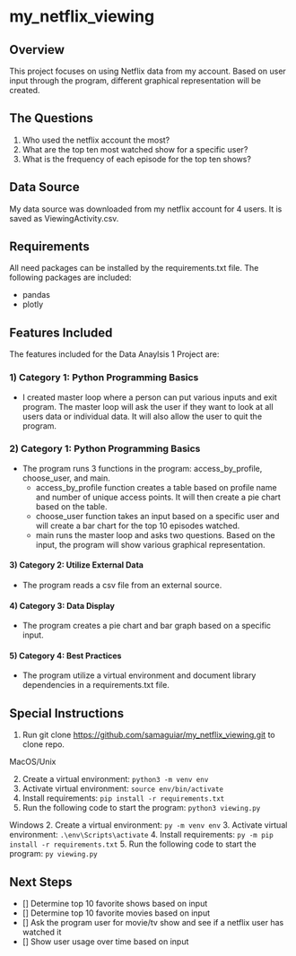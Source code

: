 # my_netflix_viewing

## Overview ## 

This project focuses on using Netflix data from my account. Based on user input through the program, different graphical representation will be created. 


## The Questions ## 
1) Who used the netflix account the most?
2) What are the top ten most watched show for a specific user? 
3) What is the frequency of each episode for the top ten shows?

## Data Source ##

My data source was downloaded from my netflix account for 4 users. It is saved as ViewingActivity.csv. 

## Requirements ##

All need packages can be installed by the requirements.txt file. The following packages are included:
- pandas
- plotly

## Features Included ##

The features included for the Data Anaylsis 1 Project are: 

### 1) Category 1: Python Programming Basics ###
- I created master loop where a person can put various inputs and exit program. The master loop will ask the user if they want to look at all users data or individual data. It will also allow the user to quit the program. 

###  2) Category 1: Python Programming Basics ### 
- The program runs 3 functions in the program: access_by_profile, choose_user, and main. 
  - access_by_profile function creates a table based on profile name and number of unique access points. It will then create a pie chart based on the table. 
  - choose_user function takes an input based on a specific user and will create a bar chart for the top 10 episodes watched. 
  - main runs the master loop and asks two questions. Based on the input, the program will show various graphical representation. 

####  3) Category 2: Utilize External Data #### 
- The program reads a csv file from an external source. 

####  4) Category 3: Data Display #### 
- The program creates a pie chart and bar graph based on a specific input. 

####  5) Category 4: Best Practices ####
- The program utilize a virtual environment and document library dependencies in a requirements.txt file.



## Special Instructions ##
1. Run git clone https://github.com/samaguiar/my_netflix_viewing.git to clone repo.

MacOS/Unix

2. Create a virtual environment: `python3 -m venv env`
2. Activate virtual environment: `source env/bin/activate`
3. Install requirements: `pip install -r requirements.txt`
4. Run the following code to start the program: `python3 viewing.py`

Windows
2. Create a virtual environment: `py -m venv env`
3. Activate virtual environment: `.\env\Scripts\activate`
4. Install requirements: `py -m pip install -r requirements.txt`
5. Run the following code to start the program: `py viewing.py`

## Next Steps ##
- [] Determine top 10 favorite shows based on input
- [] Determine top 10 favorite movies based on input
- [] Ask the program user for movie/tv show and see if a netflix user has watched it
- [] Show user usage over time based on input


